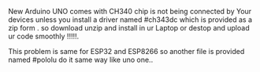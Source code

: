New Arduino UNO comes with CH340 chip is not being connected by Your devices unless you install a driver named #ch343dc which is provided as a zip form .
so download unzip and install in ur Laptop or destop and upload ur code smoothly !!!!!.

This problem is same for ESP32 and ESP8266 so another file is provided named #pololu do it same way like uno one..

